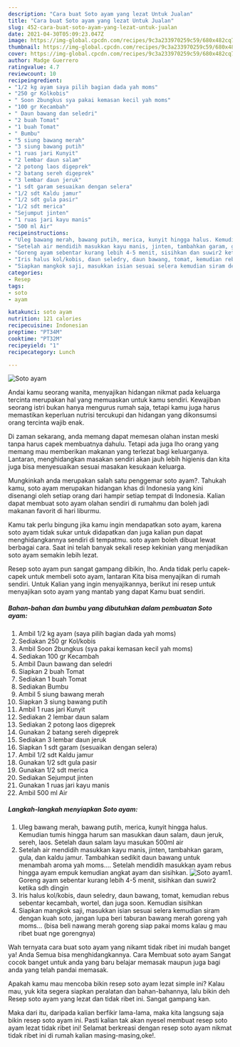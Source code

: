 ```yaml
---
description: "Cara buat Soto ayam yang lezat Untuk Jualan"
title: "Cara buat Soto ayam yang lezat Untuk Jualan"
slug: 452-cara-buat-soto-ayam-yang-lezat-untuk-jualan
date: 2021-04-30T05:09:23.047Z
image: https://img-global.cpcdn.com/recipes/9c3a233970259c59/680x482cq70/soto-ayam-foto-resep-utama.jpg
thumbnail: https://img-global.cpcdn.com/recipes/9c3a233970259c59/680x482cq70/soto-ayam-foto-resep-utama.jpg
cover: https://img-global.cpcdn.com/recipes/9c3a233970259c59/680x482cq70/soto-ayam-foto-resep-utama.jpg
author: Madge Guerrero
ratingvalue: 4.7
reviewcount: 10
recipeingredient:
- "1/2 kg ayam saya pilih bagian dada yah moms"
- "250 gr Kolkobis"
- " Soon 2bungkus sya pakai kemasan kecil yah moms"
- "100 gr Kecambah"
- " Daun bawang dan seledri"
- "2 buah Tomat"
- "1 buah Tomat"
- " Bumbu"
- "5 siung bawang merah"
- "3 siung bawang putih"
- "1 ruas jari Kunyit"
- "2 lembar daun salam"
- "2 potong laos digeprek"
- "2 batang sereh digeprek"
- "3 lembar daun jeruk"
- "1 sdt garam sesuaikan dengan selera"
- "1/2 sdt Kaldu jamur"
- "1/2 sdt gula pasir"
- "1/2 sdt merica"
- "Sejumput jinten"
- "1 ruas jari kayu manis"
- "500 ml Air"
recipeinstructions:
- "Uleg bawang merah, bawang putih, merica, kunyit hingga halus. Kemudian tumis hingga harum san masukkan daun salam, daun jeruk, sereh, laos. Setelah daun salam layu masukan 500ml air"
- "Setelah air mendidih masukkan kayu manis, jinten, tambahkan garam, gula, dan kaldu jamur. Tambahkan sedikit daun bawang untuk menambah aroma yah moms.... Setelah mendidih masukkan ayam rebus hingga ayam empuk kemudian angkat ayam dan sisihkan."
- "Goreng ayam sebentar kurang lebih 4-5 menit, sisihkan dan suwir2 ketika sdh dingin"
- "Iris halus kol/kobis, daun seledry, daun bawang, tomat, kemudian rebus sebentar kecambah, wortel, dan juga soon. Kemudian sisihkan"
- "Siapkan mangkok saji, masukkan isian sesuai selera kemudian siram dengan kuah soto, jangan lupa beri taburan bawang merah goreng yah moms... (bisa beli nawang merah goreng siap pakai moms kalau g mau ribet buat nge gorengnya)"
categories:
- Resep
tags:
- soto
- ayam

katakunci: soto ayam 
nutrition: 121 calories
recipecuisine: Indonesian
preptime: "PT34M"
cooktime: "PT32M"
recipeyield: "1"
recipecategory: Lunch

---
```



![Soto ayam](https://img-global.cpcdn.com/recipes/9c3a233970259c59/680x482cq70/soto-ayam-foto-resep-utama.jpg)

Andai kamu seorang wanita, menyajikan hidangan nikmat pada keluarga tercinta merupakan hal yang memuaskan untuk kamu sendiri. Kewajiban seorang istri bukan hanya mengurus rumah saja, tetapi kamu juga harus memastikan keperluan nutrisi tercukupi dan hidangan yang dikonsumsi orang tercinta wajib enak.

Di zaman  sekarang, anda memang dapat memesan olahan instan meski tanpa harus capek membuatnya dahulu. Tetapi ada juga lho orang yang memang mau memberikan makanan yang terlezat bagi keluarganya. Lantaran, menghidangkan masakan sendiri akan jauh lebih higienis dan kita juga bisa menyesuaikan sesuai masakan kesukaan keluarga. 



Mungkinkah anda merupakan salah satu penggemar soto ayam?. Tahukah kamu, soto ayam merupakan hidangan khas di Indonesia yang kini disenangi oleh setiap orang dari hampir setiap tempat di Indonesia. Kalian dapat membuat soto ayam olahan sendiri di rumahmu dan boleh jadi makanan favorit di hari liburmu.

Kamu tak perlu bingung jika kamu ingin mendapatkan soto ayam, karena soto ayam tidak sukar untuk didapatkan dan juga kalian pun dapat menghidangkannya sendiri di tempatmu. soto ayam boleh dibuat lewat berbagai cara. Saat ini telah banyak sekali resep kekinian yang menjadikan soto ayam semakin lebih lezat.

Resep soto ayam pun sangat gampang dibikin, lho. Anda tidak perlu capek-capek untuk membeli soto ayam, lantaran Kita bisa menyajikan di rumah sendiri. Untuk Kalian yang ingin menyajikannya, berikut ini resep untuk menyajikan soto ayam yang mantab yang dapat Kamu buat sendiri.

<!--inarticleads1-->

##### Bahan-bahan dan bumbu yang dibutuhkan dalam pembuatan Soto ayam:

1. Ambil 1/2 kg ayam (saya pilih bagian dada yah moms)
1. Sediakan 250 gr Kol/kobis
1. Ambil  Soon 2bungkus (sya pakai kemasan kecil yah moms)
1. Sediakan 100 gr Kecambah
1. Ambil  Daun bawang dan seledri
1. Siapkan 2 buah Tomat
1. Sediakan 1 buah Tomat
1. Sediakan  Bumbu
1. Ambil 5 siung bawang merah
1. Siapkan 3 siung bawang putih
1. Ambil 1 ruas jari Kunyit
1. Sediakan 2 lembar daun salam
1. Sediakan 2 potong laos digeprek
1. Gunakan 2 batang sereh digeprek
1. Sediakan 3 lembar daun jeruk
1. Siapkan 1 sdt garam (sesuaikan dengan selera)
1. Ambil 1/2 sdt Kaldu jamur
1. Gunakan 1/2 sdt gula pasir
1. Gunakan 1/2 sdt merica
1. Sediakan Sejumput jinten
1. Gunakan 1 ruas jari kayu manis
1. Ambil 500 ml Air




<!--inarticleads2-->

##### Langkah-langkah menyiapkan Soto ayam:

1. Uleg bawang merah, bawang putih, merica, kunyit hingga halus. Kemudian tumis hingga harum san masukkan daun salam, daun jeruk, sereh, laos. Setelah daun salam layu masukan 500ml air
1. Setelah air mendidih masukkan kayu manis, jinten, tambahkan garam, gula, dan kaldu jamur. Tambahkan sedikit daun bawang untuk menambah aroma yah moms.... Setelah mendidih masukkan ayam rebus hingga ayam empuk kemudian angkat ayam dan sisihkan.
<img src="//assets-global.cpcdn.com/assets/icons/button_play-2c75c40dde080a61004c1f40b05d8f140eaff45d7e9e6481dc71c63d2e7c4909.png" alt="Soto ayam">1. Goreng ayam sebentar kurang lebih 4-5 menit, sisihkan dan suwir2 ketika sdh dingin
1. Iris halus kol/kobis, daun seledry, daun bawang, tomat, kemudian rebus sebentar kecambah, wortel, dan juga soon. Kemudian sisihkan
1. Siapkan mangkok saji, masukkan isian sesuai selera kemudian siram dengan kuah soto, jangan lupa beri taburan bawang merah goreng yah moms... (bisa beli nawang merah goreng siap pakai moms kalau g mau ribet buat nge gorengnya)




Wah ternyata cara buat soto ayam yang nikamt tidak ribet ini mudah banget ya! Anda Semua bisa menghidangkannya. Cara Membuat soto ayam Sangat cocok banget untuk anda yang baru belajar memasak maupun juga bagi anda yang telah pandai memasak.

Apakah kamu mau mencoba bikin resep soto ayam lezat simple ini? Kalau mau, yuk kita segera siapkan peralatan dan bahan-bahannya, lalu bikin deh Resep soto ayam yang lezat dan tidak ribet ini. Sangat gampang kan. 

Maka dari itu, daripada kalian berfikir lama-lama, maka kita langsung saja bikin resep soto ayam ini. Pasti kalian tak akan nyesel membuat resep soto ayam lezat tidak ribet ini! Selamat berkreasi dengan resep soto ayam nikmat tidak ribet ini di rumah kalian masing-masing,oke!.

